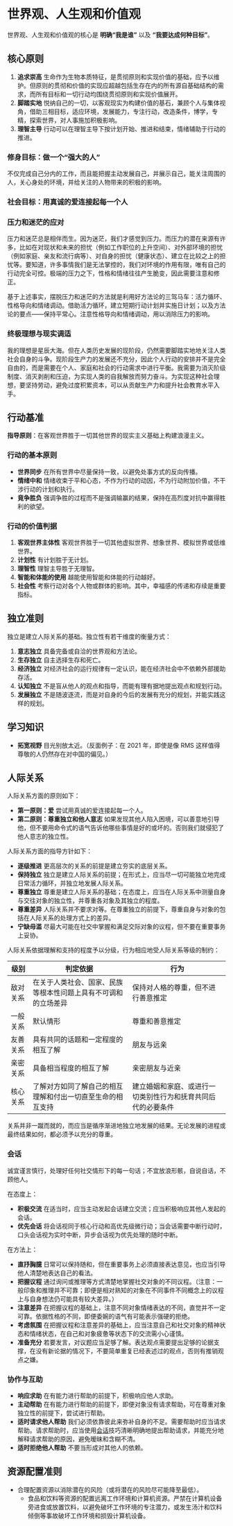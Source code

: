 # 世界观、人生观和价值观

世界观、人生观和价值观的核心是 **明确“我是谁”** 以及 **“我要达成何种目标”**。

## 核心原则

1. **追求崇高** 生命作为生物本质特征，是贯彻原则和实现价值的基础，应予以维护。但原则的贯彻和价值的实现应超越包括生存在内的所有源自基础结构的需求，而所有目标和一切行动均围绕贯彻原则和实现价值展开。
2. **脚踏实地** 悦纳自己的一切，以客观现实为构建价值的基石，兼顾个人与集体视角，借助三相目标，适应环境，发展能力，专注行动，改造条件，博学，专精，探索世界，对人事施加积极影响。
3. **理智主导** 行动可以在理智主导下按计划开始、推进和结束，情绪辅助于行动的推进。

### 修身目标：做一个“强大的人”

不仅完成自己分内的工作，而且能把握主动发展自己，并展示自己，能关注周围的人，关心身处的环境，并给关注的人物带来的积极的影响。

### 社会目标：用真诚的爱连接起每一个人

### 压力和迷茫的应对

压力和迷茫总是相伴而生。因为迷茫，我们才感觉到压力。而压力的潜在来源有许多，比如在对现状和未来的担忧（例如工作职位的上升空间）、对外部环境的担忧（例如家庭、亲友和流行病等）、对自身的担忧（健康状态）、建立在比较之上的担忧等。要知道，许多事情我们是无法掌控的，我们对环境的作用有限，唯有自己的行动完全可控。极端的压力之下，性格和情绪往往产生脆变，因此需要注意和修正。

基于上述事实，摆脱压力和迷茫的方法就是利用好方法论的三驾马车：活力循环、性格导向和情绪调动。借助活力循环，建立短期行动计划并实施日计划；以及方法论的要点——保持平常心。注意性格导向和情绪调动，用以消除压力的影响。

### 终极理想与现实调适

我的理想是星辰大海。但在人类历史发展的现阶段，仍然需要脚踏实地地关注人类社会自身的斗争。现阶段生产力的发展还不充分，因此个人行动的安排并不是完全自由的，而是需要在个人、家庭和社会的行动需求中进行平衡。我需要为消灭阶级制度、消灭剥削和压迫，为实现人类的自我解放而努力奋斗。为实现这种社会理想，要坚持劳动，避免过度积累资本，可以从贡献生产力和提升社会教育水平入手。

## 行动基准

**指导原则**：在客观世界胜于一切其他世界的现实主义基础上构建浪漫主义。

### 行动的基本原则

- **世界同步** 在所有世界中尽量保持一致，以避免处事方式的反向传播。
- **情绪中和** 情绪收束于平和心态，不作为行动的动因，不为行动附加价值，不干涉行动的计划和执行。
- **竟争胜负** 强调争胜的过程而不是强调输赢的结果，保持在高烈度对抗中赢得胜利的欲望。

### 行动的价值判据

1. **客观世界主体性** 客观世界胜于一切其他虚拟世界、想象世界、模拟世界或低维世界。
2. **计划性** 有计划胜于无计划。
3. **理智性** 理智主导胜于无理智。
4. **智能和体能的使用** 越能使用智能和体能的行动越好。
5. **社会性** 考察行动对各个人物或群体的影响。其中，幸福感的传递和存续是重要指标。

## 独立准则

独立是建立人际关系的基础。独立性有若干维度的衡量方式：

1. **意志独立** 具备完备或自洽的世界观和方法论。
2. **生存独立** 自主选择生存和死亡。
3. **经济独立** 对经济社会的运行规律有一定认识，能在经济社会中不依赖外部援助存活。
4. **认知独立** 不是盲从他人的观点和指导，而能有理有据地提出观点和规划行动。
5. **发展独立** 不是随波逐流，而是对自身的今后的发展有充分的规划，并能实践这样的规划。

## 学习知识

- **拓宽视野** 目光别放太近。（反面例子：在 2021 年，即使是像 RMS 这样值得尊敬的人仍然存在对中国的偏见。）

## 人际关系

人际关系方面的原则如下：

- **第一原则：爱** 尝试用真诚的爱连接起每一个人。
- **第二原则：尊重独立和他人意志** 如果发现其他人陷入困境，可以善意地引导他，但不要用命令式的语气告诉他哪些事情是好的或坏的。否则我们就侵犯了他人意志的独立性。

人际关系方面的指导方针如下：

- **逐级推进** 更高层次的关系的前提是建立夯实的底层关系。
- **保持独立** 独立是建立人际关系的前提；在形式上，应当尽一切可能独立地完成日常活力循环，并独立地发展人际关系。
- **尊重独立** 尊重是建立人际关系的基础；在态度上，应当在人际关系中测量自身与交往对象的独立性，并尊重各对象及其独立的程度。
- **尊重差异** 人际关系并不要求对等。在尊重独立的前提下，尊重自身与对象的包括在人际关系的处理方式上的差异。
- **宁缺毋滥** 尽最大可能在社交中掌握和满足交际对象的议程，但不要在重要事务上妥协。

人际关系依据理解和支持的程度予以分级，行为相应地受人际关系等级的制约：

| 级别 | 判定依据 | 行为 |
| --- | --- | --- |
| 敌对关系 | 在关于人类社会、国家、民族等根本性问题上具有不可调和的立场差异 | 保持对人格的尊重，但不进行善意推定 |
| 一般关系 | 默认情形 | 尊重和善意推定 |
| 友善关系 | 具有共同的话题和一定程度的相互了解 | 朋友与远亲 |
| 亲密关系 | 具备相当程度的相互了解 | 亲密朋友与近亲 |
| 核心关系 | 了解对方如同了解自己的相互理解和付出一切直至生命的相互支持 | 建立婚姻和家庭、或进行一切类别性行为和抚育共同后代的必要条件 |

关系并非一蹴而就的，而应当是循序渐进地独立地发展的结果。无论发展的进程或最终结果如何，都必须予以充分的尊重。

### 会话

诚宜谨言慎行，处理好任何社交情形下的每一句话；不宜放浪形骸，自说自话，不顾他人。

在态度上：

- **积极交流** 在适当时，应当主动发起会话建立交流；应当积极响应其他人发起的会话。
- **优先会话** 将会话视同于核心行动和高优先级微行动；当会话需要中断行动时，口头会话视为实时中断，异步会话视为优先处理的随时中断。

在方法上：

- **直抒胸臆** 日常可以保持随和，但在重要事务上必须直接表达意见，也应当引导他人清楚地表达自己的看法。
- **把握议程** 通过询问或推理等方式清楚地掌握社交对象的不同议程。（注意：一般印象和推理并不可靠；即便是相对熟知的对象在不同事件不同概念上的议程上与自身想法仍可能具有较大差异。）
- **注意差异** 在把握议程的基础上，注意不同对象情绪表达的不同，直觉并不一定可靠。依据性格的不同，即便委婉的语气有可能表示强硬的拒绝。
- **考虑氛围** 在把握议程和注意差异的基础上，应当注意自己和社交对象的精神状态和情绪状态，在自己和对象疲惫等状态下的交流需小心谨慎。
- **准备充分** 若要发言，对议题应当足够了解。表达观点需要提出足够的论据支撑，在没有新论据的情况下，不要简单重复已经表述过的观点，否则有推销观点之嫌。

### 协作与互助

- **响应求助** 在有能力进行帮助的前提下，积极响应他人求助。
- **主动帮助** 在有能力进行帮助的前提下，即便对象没有请求帮助，可在尊重对象独立性的前提下，尝试进行帮助。
- **适时请求他人帮助** 我们必须依靠彼此来弥补自身的不足。需要帮助时应当请求帮助。请求帮助时，应当使用[会话](#会话)技巧清晰明确地提出帮助请求，并能充分地解释请求帮助的原因，避免暧昧和含糊不清。
- **适时拒绝他人帮助** 不要当形成对其他人的依赖。

## 资源配置准则

- 合理配置资源以消除潜在的风险（或将潜在的风险尽可能降至最低）。
  - 食品和饮料等资源的配置远离工作环境和计算机资源。严禁在计算机设备旁进食或放置饮料，以避免破坏工作环境的专注潜力，或发生汤汁和饮料倾倒等事故破坏工作环境和损毁计算机设备。

